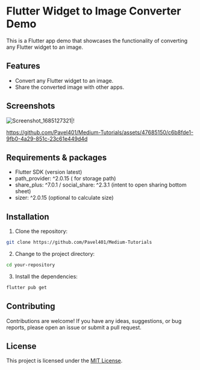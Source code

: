 
# Flutter Widget to Image Converter Demo

This is a Flutter app demo that showcases the functionality of converting any Flutter widget to an image.

## Features

- Convert any Flutter widget to an image.
- Share the converted image with other apps.

## Screenshots

![Screenshot_1685127321](https://github.com/Pavel401/Medium-Tutorials/assets/47685150/a1be54f2-ac9e-4f0c-bdad-0faa4bb8bc72)|!

https://github.com/Pavel401/Medium-Tutorials/assets/47685150/c6b8fde1-9fb0-4a29-851c-23c61e449d4d



## Requirements & packages

- Flutter SDK (version latest)
-  path_provider: ^2.0.15 ( for storage path)
-  share_plus: ^7.0.1 / social_share: ^2.3.1 (intent to open sharing bottom sheet)
-  sizer: ^2.0.15 (optional to calculate size)



## Installation

1. Clone the repository:

```bash
git clone https://github.com/Pavel401/Medium-Tutorials
```

2. Change to the project directory:

```bash
cd your-repository
```

3. Install the dependencies:

```bash
flutter pub get
```


## Contributing

Contributions are welcome! If you have any ideas, suggestions, or bug reports, please open an issue or submit a pull request.

## License

This project is licensed under the [MIT License](https://opensource.org/licenses/MIT).
```
```
